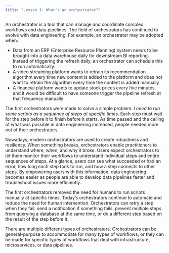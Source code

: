 ```yaml
---
title: "Lesson 1: What's an orchestrator?"
---
```


An orchestrator is a tool that can manage and coordinate complex workflows and data pipelines. The field of orchestrators has continued to evolve with data engineering. For example, an orchestrator may be adopted when:

- Data from an ERP (Enterprise Resource Planning) system needs to be brought into a data warehouse daily for downstream BI reporting. Instead of triggering the refresh daily, an orchestrator can schedule this to run automatically.
- A video streaming platform wants to retrain its recommendation algorithm every time new content is added to the platform and does not want to retrain the algorithm every time the content is added manually
- A financial platform wants to update stock prices every five minutes, and it would be difficult to have someone trigger the pipeline refresh at that frequency manually

The first orchestrators were made to solve a simple problem: *I need to run some scripts as a sequence of steps at specific times*. Each step must wait for the step before it to finish before it starts. As time passed and the ceiling of what was possible in data engineering increased, people needed more out of their orchestrators.

Nowadays, modern orchestrators are used to create robustness and resiliency. When something breaks, orchestrators enable practitioners to understand where, when, and why it broke. Users expect orchestrators to let them monitor their workflows to understand individual steps and entire sequences of steps. At a glance, users can see what succeeded or had an error, how long each step took to run, and how a step connects to other steps. By empowering users with this information, data engineering becomes easier as people are able to develop data pipelines faster and troubleshoot issues more efficiently.

The first orchestrators removed the need for humans to run scripts manually at specific times. Today’s orchestrators continue to automate and reduce the need for human intervention. Orchestrators can retry a step when they fail, send a notification if something fails, prevent multiple steps from querying a database at the same time, or do a different step based on the result of the step before it.

There are multiple different types of orchestrators. Orchestrators can be general-purpose to accommodate for many types of workflows, or they can be made for specific types of workflows that deal with infrastructure, microservices, or data pipelines.